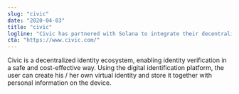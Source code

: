 ```yaml
---
slug: "civic"
date: "2020-04-03"
title: "civic"
logline: "Civic has partnered with Solana to integrate their decentralised identity solution. The solution is targeted at providing low-cost, scalable identity management in emerging economies that lack the infrastructure."
cta: "https://www.civic.com/"
---
```


Civic is a decentralized identity ecosystem, enabling identity verification in a safe and cost-effective way. Using the digital identification platform, the user can create his / her own virtual identity and store it together with personal information on the device.
